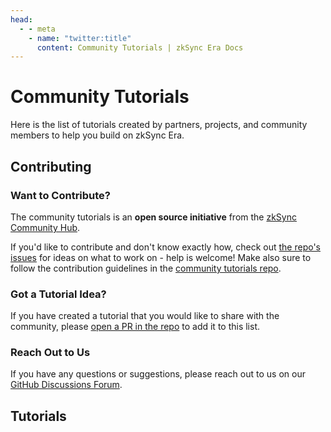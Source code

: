 ```yaml
---
head:
  - - meta
    - name: "twitter:title"
      content: Community Tutorials | zkSync Era Docs
---
```


# Community Tutorials

Here is the list of tutorials created by partners, projects, and community members to help you build on zkSync Era.

## Contributing

### Want to Contribute?

The community tutorials is an **open source initiative** from the [zkSync Community Hub](https://github.com/zkSync-Community-Hub/zkync-developers/discussions).

If you'd like to contribute and don't know exactly how, check out [the repo's issues](https://github.com/zkSync-Community-Hub/tutorials/issues) for ideas on what to work on - help is welcome! Make also sure to follow the contribution guidelines in the [community tutorials repo](https://github.com/zkSync-Community-Hub/tutorials#tutorial-guideliness).

### Got a Tutorial Idea?

If you have created a tutorial that you would like to share with the community, please [open a PR in the repo](https://github.com/zkSync-Community-Hub/tutorials) to add it to this list.

### Reach Out to Us

If you have any questions or suggestions, please reach out to us on our [GitHub Discussions Forum](https://github.com/zkSync-Community-Hub/zkync-developers/discussions).

## Tutorials

<TutorialList />
